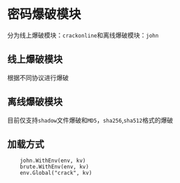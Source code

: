 # 密码爆破模块
分为线上爆破模块：`crackonline`和离线爆破模块：`john`

## 线上爆破模块
根据不同协议进行爆破
## 离线爆破模块
目前仅支持`shadow`文件爆破和`MD5`，`sha256`,`sha512`格式的爆破

## 加载方式
```
	john.WithEnv(env, kv)
	brute.WithEnv(env, kv)
	env.Global("crack", kv)
```
